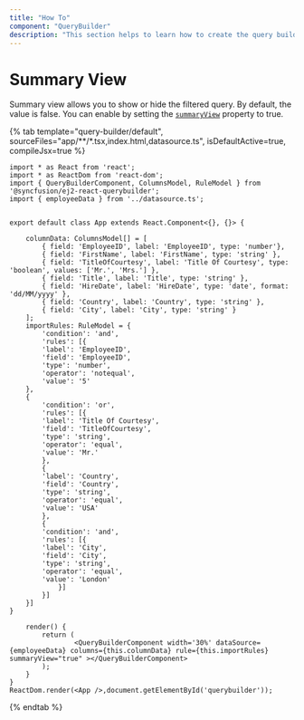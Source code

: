 ```yaml
---
title: "How To"
component: "QueryBuilder"
description: "This section helps to learn how to create the query builder in React application with its basic features in step-by-step procedure."
---
```


# Summary View

Summary view allows you to show or hide the filtered query. By default, the value is false. You can enable by setting the [`summaryView`](https://ej2.syncfusion.com/documentation/api/query-builder/#summaryview) property to true.

{% tab template="query-builder/default", sourceFiles="app/**/*.tsx,index.html,datasource.ts", isDefaultActive=true, compileJsx=true %}

```tsx
import * as React from 'react';
import * as ReactDom from 'react-dom';
import { QueryBuilderComponent, ColumnsModel, RuleModel } from '@syncfusion/ej2-react-querybuilder';
import { employeeData } from '../datasource.ts';


export default class App extends React.Component<{}, {}> {

    columnData: ColumnsModel[] = [
        { field: 'EmployeeID', label: 'EmployeeID', type: 'number'},
        { field: 'FirstName', label: 'FirstName', type: 'string' },
        { field: 'TitleOfCourtesy', label: 'Title Of Courtesy', type: 'boolean', values: ['Mr.', 'Mrs.'] },
        { field: 'Title', label: 'Title', type: 'string' },
        { field: 'HireDate', label: 'HireDate', type: 'date', format: 'dd/MM/yyyy' },
        { field: 'Country', label: 'Country', type: 'string' },
        { field: 'City', label: 'City', type: 'string' }
    ];
    importRules: RuleModel = {
        'condition': 'and',
        'rules': [{
        'label': 'EmployeeID',
        'field': 'EmployeeID',
        'type': 'number',
        'operator': 'notequal',
        'value': '5'
    },
    {
        'condition': 'or',
        'rules': [{
        'label': 'Title Of Courtesy',
        'field': 'TitleOfCourtesy',
        'type': 'string',
        'operator': 'equal',
        'value': 'Mr.'
        },
        {
        'label': 'Country',
        'field': 'Country',
        'type': 'string',
        'operator': 'equal',
        'value': 'USA'
        },
        {
        'condition': 'and',
        'rules': [{
        'label': 'City',
        'field': 'City',
        'type': 'string',
        'operator': 'equal',
        'value': 'London'
            }]
        }]
    }]
}

    render() {
        return (
                <QueryBuilderComponent width='30%' dataSource={employeeData} columns={this.columnData} rule={this.importRules} summaryView="true" ></QueryBuilderComponent>
        );
    }
}
ReactDom.render(<App />,document.getElementById('querybuilder'));
```

{% endtab %}